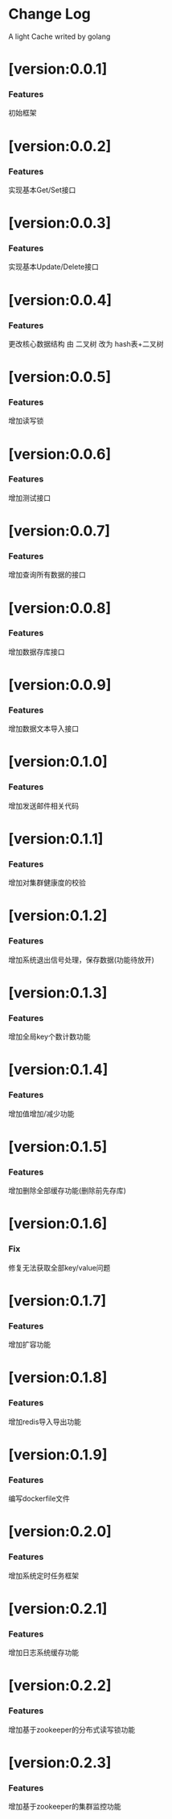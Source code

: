 # Change Log

A light Cache writed by golang

# [version:0.0.1]
### Features
初始框架

# [version:0.0.2]
### Features
实现基本Get/Set接口


# [version:0.0.3]
### Features
实现基本Update/Delete接口

# [version:0.0.4]
### Features
更改核心数据结构 由 二叉树 改为 hash表+二叉树

# [version:0.0.5]
### Features
增加读写锁

# [version:0.0.6]
### Features
增加测试接口

# [version:0.0.7]
### Features
增加查询所有数据的接口

# [version:0.0.8]
### Features
增加数据存库接口

# [version:0.0.9]
### Features
增加数据文本导入接口

# [version:0.1.0]
### Features
增加发送邮件相关代码

# [version:0.1.1]
### Features
增加对集群健康度的校验

# [version:0.1.2]
### Features
增加系统退出信号处理，保存数据(功能待放开)

# [version:0.1.3]
### Features
增加全局key个数计数功能

# [version:0.1.4]
### Features
增加值增加/减少功能

# [version:0.1.5]
### Features
增加删除全部缓存功能(删除前先存库)

# [version:0.1.6]
### Fix
修复无法获取全部key/value问题

# [version:0.1.7]
### Features
增加扩容功能

# [version:0.1.8]
### Features
增加redis导入导出功能

# [version:0.1.9]
### Features
编写dockerfile文件

# [version:0.2.0]
### Features
增加系统定时任务框架

# [version:0.2.1]
### Features
增加日志系统缓存功能

# [version:0.2.2]
### Features
增加基于zookeeper的分布式读写锁功能

# [version:0.2.3]
### Features
增加基于zookeeper的集群监控功能